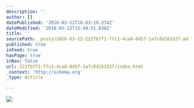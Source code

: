 ```yaml
---
description: ''
author: []
datePublished: '2016-03-12T16:03:19.274Z'
dateModified: '2016-03-12T15:49:51.836Z'
title: ''
sourcePath: _posts/2016-03-12-222fb7f1-ffc1-4ca8-8457-1a7c8d16332f.md
published: true
inFeed: true
hasPage: true
inNav: false
url: 222fb7f1-ffc1-4ca8-8457-1a7c8d16332f/index.html
_context: 'http://schema.org'
_type: Article

---
```

![](https://the-grid-user-content.s3-us-west-2.amazonaws.com/8483be8e-fe01-4afb-93ea-cc2fe9f81b92.png)